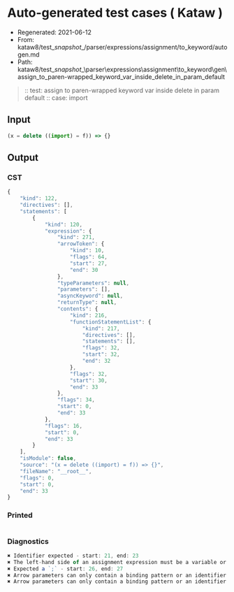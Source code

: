 # Auto-generated test cases ( Kataw )
- Regenerated: 2021-06-12
- From: kataw8/test\__snapshot__/parser/expressions/assignment/to_keyword/autogen.md
- Path: kataw8/test\__snapshot__\parser\expressions\assignment\to_keyword\gen\assign_to_paren-wrapped_keyword_var_inside_delete_in_param_default
> :: test: assign to paren-wrapped keyword var inside delete in param default
> :: case: import
## Input

`````js
(x = delete ((import) = f)) => {}
`````
## Output

### CST

```javascript
{
    "kind": 122,
    "directives": [],
    "statements": [
        {
            "kind": 120,
            "expression": {
                "kind": 271,
                "arrowToken": {
                    "kind": 10,
                    "flags": 64,
                    "start": 27,
                    "end": 30
                },
                "typeParameters": null,
                "parameters": [],
                "asyncKeyword": null,
                "returnType": null,
                "contents": {
                    "kind": 216,
                    "functionStatementList": {
                        "kind": 217,
                        "directives": [],
                        "statements": [],
                        "flags": 32,
                        "start": 32,
                        "end": 32
                    },
                    "flags": 32,
                    "start": 30,
                    "end": 33
                },
                "flags": 34,
                "start": 0,
                "end": 33
            },
            "flags": 16,
            "start": 0,
            "end": 33
        }
    ],
    "isModule": false,
    "source": "(x = delete ((import) = f)) => {}",
    "fileName": "__root__",
    "flags": 0,
    "start": 0,
    "end": 33
}
```

### Printed

```javascript

```

### Diagnostics

```javascript
✖ Identifier expected - start: 21, end: 23
✖ The left-hand side of an assignment expression must be a variable or a property access - start: 21, end: 23
✖ Expected a `;` - start: 26, end: 27
✖ Arrow parameters can only contain a binding pattern or an identifier - start: 13, end: 30
✖ Arrow parameters can only contain a binding pattern or an identifier - start: 11, end: 30

```

